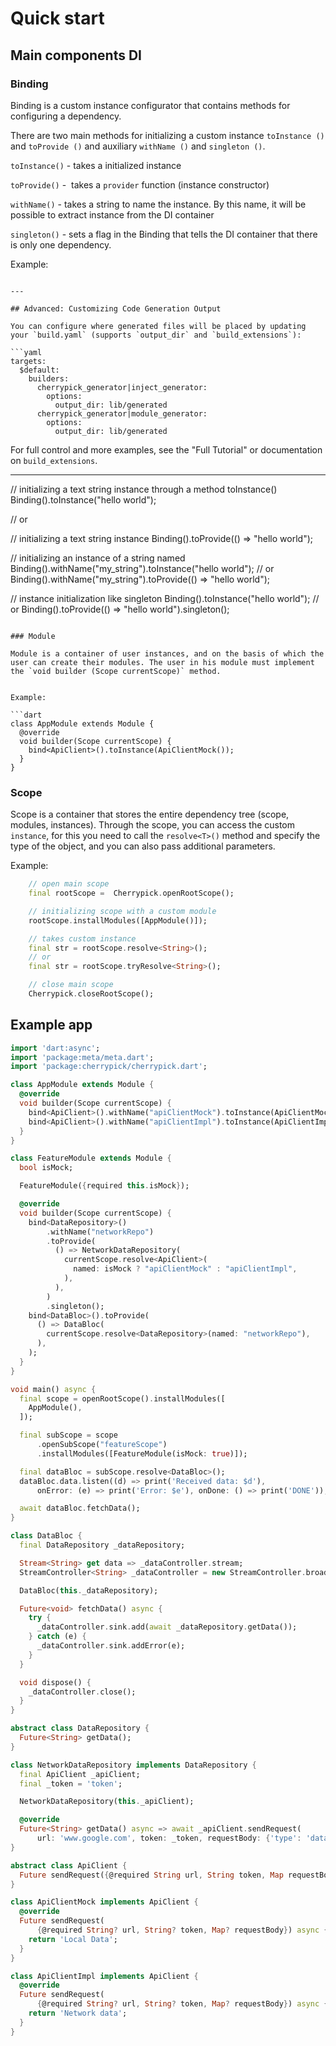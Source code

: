 # Quick start

## Main components DI


### Binding

Binding is a custom instance configurator that contains methods for configuring a dependency.

There are two main methods for initializing a custom instance `toInstance ()` and `toProvide ()` and auxiliary `withName ()` and `singleton ()`.

`toInstance()` - takes a initialized instance

`toProvide()` -  takes a `provider` function (instance constructor)

`withName()` - takes a string to name the instance. By this name, it will be possible to extract instance from the DI container

`singleton()` -  sets a flag in the Binding that tells the DI container that there is only one dependency.

Example:

```

---

## Advanced: Customizing Code Generation Output

You can configure where generated files will be placed by updating your `build.yaml` (supports `output_dir` and `build_extensions`):

```yaml
targets:
  $default:
    builders:
      cherrypick_generator|inject_generator:
        options:
          output_dir: lib/generated
      cherrypick_generator|module_generator:
        options:
          output_dir: lib/generated
```

For full control and more examples, see the "Full Tutorial" or documentation on `build_extensions`.

---
 // initializing a text string instance through a method toInstance()
 Binding<String>().toInstance("hello world");

 // or

 // initializing a text string instance
 Binding<String>().toProvide(() => "hello world");

 // initializing an instance of a string named
 Binding<String>().withName("my_string").toInstance("hello world");
 // or
 Binding<String>().withName("my_string").toProvide(() => "hello world");

 // instance initialization like singleton
 Binding<String>().toInstance("hello world");
 // or
 Binding<String>().toProvide(() => "hello world").singleton();

```

### Module

Module is a container of user instances, and on the basis of which the user can create their modules. The user in his module must implement the `void builder (Scope currentScope)` method.


Example:

```dart
class AppModule extends Module {
  @override
  void builder(Scope currentScope) {
    bind<ApiClient>().toInstance(ApiClientMock());
  }
}
```

### Scope

Scope is a container that stores the entire dependency tree (scope, modules, instances).
Through the scope, you can access the custom `instance`, for this you need to call the `resolve<T>()` method and specify the type of the object, and you can also pass additional parameters.

Example:

```dart
    // open main scope
    final rootScope =  Cherrypick.openRootScope();

    // initializing scope with a custom module
    rootScope.installModules([AppModule()]);

    // takes custom instance
    final str = rootScope.resolve<String>();
    // or
    final str = rootScope.tryResolve<String>();

    // close main scope
    Cherrypick.closeRootScope();
```

## Example app


```dart
import 'dart:async';
import 'package:meta/meta.dart';
import 'package:cherrypick/cherrypick.dart';

class AppModule extends Module {
  @override
  void builder(Scope currentScope) {
    bind<ApiClient>().withName("apiClientMock").toInstance(ApiClientMock());
    bind<ApiClient>().withName("apiClientImpl").toInstance(ApiClientImpl());
  }
}

class FeatureModule extends Module {
  bool isMock;

  FeatureModule({required this.isMock});

  @override
  void builder(Scope currentScope) {
    bind<DataRepository>()
        .withName("networkRepo")
        .toProvide(
          () => NetworkDataRepository(
            currentScope.resolve<ApiClient>(
              named: isMock ? "apiClientMock" : "apiClientImpl",
            ),
          ),
        )
        .singleton();
    bind<DataBloc>().toProvide(
      () => DataBloc(
        currentScope.resolve<DataRepository>(named: "networkRepo"),
      ),
    );
  }
}

void main() async {
  final scope = openRootScope().installModules([
    AppModule(),
  ]);

  final subScope = scope
      .openSubScope("featureScope")
      .installModules([FeatureModule(isMock: true)]);

  final dataBloc = subScope.resolve<DataBloc>();
  dataBloc.data.listen((d) => print('Received data: $d'),
      onError: (e) => print('Error: $e'), onDone: () => print('DONE'));

  await dataBloc.fetchData();
}

class DataBloc {
  final DataRepository _dataRepository;

  Stream<String> get data => _dataController.stream;
  StreamController<String> _dataController = new StreamController.broadcast();

  DataBloc(this._dataRepository);

  Future<void> fetchData() async {
    try {
      _dataController.sink.add(await _dataRepository.getData());
    } catch (e) {
      _dataController.sink.addError(e);
    }
  }

  void dispose() {
    _dataController.close();
  }
}

abstract class DataRepository {
  Future<String> getData();
}

class NetworkDataRepository implements DataRepository {
  final ApiClient _apiClient;
  final _token = 'token';

  NetworkDataRepository(this._apiClient);

  @override
  Future<String> getData() async => await _apiClient.sendRequest(
      url: 'www.google.com', token: _token, requestBody: {'type': 'data'});
}

abstract class ApiClient {
  Future sendRequest({@required String url, String token, Map requestBody});
}

class ApiClientMock implements ApiClient {
  @override
  Future sendRequest(
      {@required String? url, String? token, Map? requestBody}) async {
    return 'Local Data';
  }
}

class ApiClientImpl implements ApiClient {
  @override
  Future sendRequest(
      {@required String? url, String? token, Map? requestBody}) async {
    return 'Network data';
  }
}
```